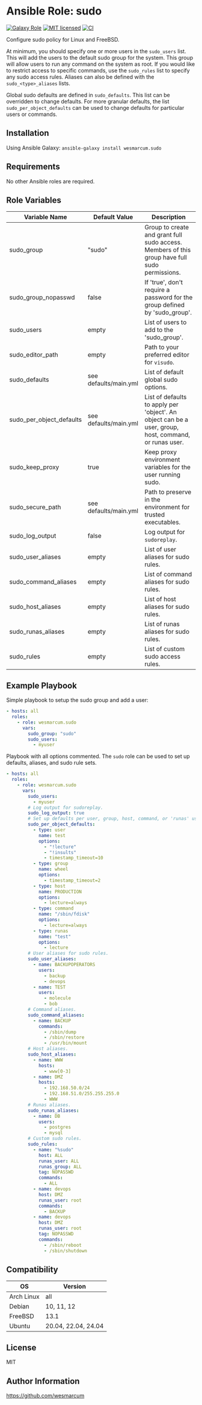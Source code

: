Ansible Role: sudo
==================

[![Galaxy Role][badge-galaxy]][link-galaxy]
[![MIT licensed][badge-license]][link-license]
[![CI][badge-gh-actions]][link-gh-actions]

Configure sudo policy for Linux and FreeBSD.

At minimum, you should specify one or more users in the `sudo_users` list. This will add the users to the default sudo group for the system. This group will allow users to run any command on the system as root. If you would like to restrict access to specific commands, use the `sudo_rules` list to specify any sudo access rules. Aliases can also be defined with the `sudo_<type>_aliases` lists.

Global sudo defaults are defined in `sudo_defaults`. This list can be overridden to change defaults. For more granular defaults, the list `sudo_per_object_defaults` can be used to change defaults for particular users or commands.

Installation
------------

Using Ansible Galaxy: `ansible-galaxy install wesmarcum.sudo`

Requirements
------------

No other Ansible roles are required.

Role Variables
--------------

| Variable Name            | Default Value         | Description                                                                                           |
|--------------------------|-----------------------|-------------------------------------------------------------------------------------------------------|
| sudo_group               | "sudo"                | Group to create and grant full sudo access. Members of this group have full sudo permissions.         |
| sudo_group_nopasswd      | false                 | If 'true', don't require a password for the group defined by 'sudo_group'.                            |
| sudo_users               | empty                 | List of users to add to the 'sudo_group'.                                                             |
| sudo_editor_path         | empty                 | Path to your preferred editor for `visudo`.                                                           |
| sudo_defaults            | see defaults/main.yml | List of default global sudo options.                                                                  |
| sudo_per_object_defaults | see defaults/main.yml | List of defaults to apply per 'object'. An object can be a user, group, host, command, or runas user. |
| sudo_keep_proxy          | true                  | Keep proxy environment variables for the user running sudo.                                           |
| sudo_secure_path         | see defaults/main.yml | Path to preserve in the environment for trusted executables.                                          |
| sudo_log_output          | false                 | Log output for `sudoreplay`.                                                                          |
| sudo_user_aliases        | empty                 | List of user aliases for sudo rules.                                                                  |
| sudo_command_aliases     | empty                 | List of command aliases for sudo rules.                                                               |
| sudo_host_aliases        | empty                 | List of host aliases for sudo rules.                                                                  |
| sudo_runas_aliases       | empty                 | List of runas aliases for sudo rules.                                                                 |
| sudo_rules               | empty                 | List of custom sudo access rules.                                                                     |

Example Playbook
----------------

Simple playbook to setup the sudo group and add a user:

```yaml
- hosts: all
  roles:
    - role: wesmarcum.sudo
      vars:
        sudo_group: "sudo"
        sudo_users:
          - myuser
```

Playbook with all options commented. The `sudo` role can be used to set up defaults, aliases, and sudo rule sets.

```yaml
- hosts: all
  roles:
    - role: wesmarcum.sudo
      vars:
        sudo_users:
          - myuser
        # Log output for sudoreplay.
        sudo_log_output: true
        # Set up defaults per user, group, host, command, or 'runas' user.
        sudo_per_object_defaults:
          - type: user
            name: test
            options:
              - "!lecture"
              - "!insults"
              - timestamp_timeout=10
          - type: group
            name: wheel
            options:
              - timestamp_timeout=2
          - type: host
            name: PRODUCTION
            options:
              - lecture=always
          - type: command
            name: "/sbin/fdisk"
            options:
              - lecture=always
          - type: runas
            name: "test"
            options:
              - lecture
        # User aliases for sudo rules.
        sudo_user_aliases:
          - name: BACKUPOPERATORS
            users:
              - backup
              - devops
          - name: TEST
            users:
              - molecule
              - bob
        # Command aliases.
        sudo_command_aliases:
          - name: BACKUP
            commands:
              - /sbin/dump
              - /sbin/restore
              - /usr/bin/mount
        # Host aliases.
        sudo_host_aliases:
          - name: WWW
            hosts:
              - www[0-3]
          - name: DMZ
            hosts:
              - 192.168.50.0/24
              - 192.168.51.0/255.255.255.0
              - WWW
        # Runas aliases.
        sudo_runas_aliases:
          - name: DB
            users:
              - postgres
              - mysql
        # Custom sudo rules.
        sudo_rules:
          - name: "%sudo"
            host: ALL
            runas_user: ALL
            runas_group: ALL
            tag: NOPASSWD
            commands:
              - ALL
          - name: devops
            host: DMZ
            runas_user: root
            commands:
              - BACKUP
          - name: devops
            host: DMZ
            runas_user: root
            tag: NOPASSWD
            commands:
              - /sbin/reboot
              - /sbin/shutdown
```

Compatibility
-------------

| OS         | Version      |
|------------|--------------|
| Arch Linux | all          |
| Debian     | 10, 11, 12   |
| FreeBSD    | 13.1         |
| Ubuntu     | 20.04, 22.04, 24.04 |

License
-------

MIT

Author Information
------------------

<https://github.com/wesmarcum>

[badge-license]: https://img.shields.io/badge/license-MIT-green?
[link-license]: https://github.com/wesmarcum/ansible-role-sudo/blob/main/LICENSE
[badge-gh-actions]: https://github.com/wesmarcum/ansible-role-sudo/workflows/CI/badge.svg?event=push
[link-gh-actions]: https://github.com/wesmarcum/ansible-role-sudo/actions?query=workflow%3ACI
[badge-galaxy]: https://img.shields.io/badge/role-sudo-blue
[link-galaxy]: https://galaxy.ansible.com/ui/standalone/roles/wesmarcum/sudo/
